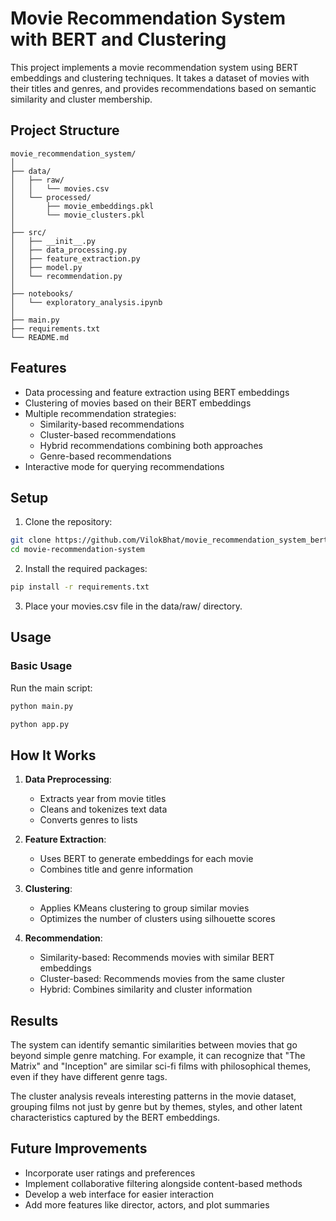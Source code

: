 # Movie Recommendation System with BERT and Clustering

This project implements a movie recommendation system using BERT embeddings and clustering techniques. It takes a dataset of movies with their titles and genres, and provides recommendations based on semantic similarity and cluster membership.

## Project Structure

```
movie_recommendation_system/
│
├── data/
│   ├── raw/
│   │   └── movies.csv
│   └── processed/
│       ├── movie_embeddings.pkl
│       └── movie_clusters.pkl
│
├── src/
│   ├── __init__.py
│   ├── data_processing.py
│   ├── feature_extraction.py
│   ├── model.py
│   └── recommendation.py
│
├── notebooks/
│   └── exploratory_analysis.ipynb
│
├── main.py
├── requirements.txt
└── README.md
```

## Features

- Data processing and feature extraction using BERT embeddings
- Clustering of movies based on their BERT embeddings
- Multiple recommendation strategies:
  - Similarity-based recommendations
  - Cluster-based recommendations
  - Hybrid recommendations combining both approaches
  - Genre-based recommendations
- Interactive mode for querying recommendations

## Setup

1. Clone the repository:
```bash
git clone https://github.com/VilokBhat/movie_recommendation_system_bert.git
cd movie-recommendation-system
```

2. Install the required packages:
```bash
pip install -r requirements.txt
```

3. Place your movies.csv file in the data/raw/ directory.

## Usage

### Basic Usage

Run the main script:
```bash
python main.py
```
```bash
python app.py
```

## How It Works

1. **Data Preprocessing**:
   - Extracts year from movie titles
   - Cleans and tokenizes text data
   - Converts genres to lists

2. **Feature Extraction**:
   - Uses BERT to generate embeddings for each movie
   - Combines title and genre information

3. **Clustering**:
   - Applies KMeans clustering to group similar movies
   - Optimizes the number of clusters using silhouette scores

4. **Recommendation**:
   - Similarity-based: Recommends movies with similar BERT embeddings
   - Cluster-based: Recommends movies from the same cluster
   - Hybrid: Combines similarity and cluster information

## Results

The system can identify semantic similarities between movies that go beyond simple genre matching. For example, it can recognize that "The Matrix" and "Inception" are similar sci-fi films with philosophical themes, even if they have different genre tags.

The cluster analysis reveals interesting patterns in the movie dataset, grouping films not just by genre but by themes, styles, and other latent characteristics captured by the BERT embeddings.

## Future Improvements

- Incorporate user ratings and preferences
- Implement collaborative filtering alongside content-based methods
- Develop a web interface for easier interaction
- Add more features like director, actors, and plot summaries